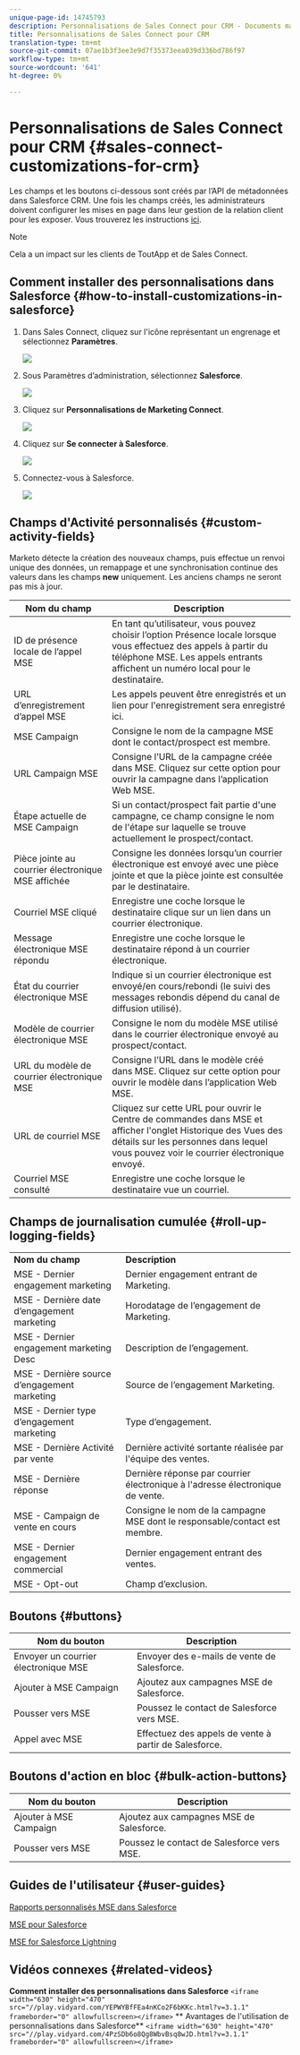 ```yaml
---
unique-page-id: 14745793
description: Personnalisations de Sales Connect pour CRM - Documents marketing - Documentation sur les produits
title: Personnalisations de Sales Connect pour CRM
translation-type: tm+mt
source-git-commit: 07ae1b3f3ee3e9d7f35373eea039d336bd786f97
workflow-type: tm+mt
source-wordcount: '641'
ht-degree: 0%

---
```



# Personnalisations de Sales Connect pour CRM {#sales-connect-customizations-for-crm}

Les champs et les boutons ci-dessous sont créés par l’API de métadonnées dans Salesforce CRM. Une fois les champs créés, les administrateurs doivent configurer les mises en page dans leur gestion de la relation client pour les exposer. Vous trouverez les instructions [ici](http://docs.marketo.com/display/docs/assets/marketo-sales-engage-for-salesforce-installation-and-success-guide.pdf).

>[!NOTE]
>
>Cela a un impact sur les clients de ToutApp et de Sales Connect.

## Comment installer des personnalisations dans Salesforce {#how-to-install-customizations-in-salesforce}

1. Dans Sales Connect, cliquez sur l&#39;icône représentant un engrenage et sélectionnez **Paramètres**.

   ![](assets/one.png)

1. Sous Paramètres d’administration, sélectionnez **Salesforce**.

   ![](assets/two.png)

1. Cliquez sur **Personnalisations de Marketing Connect**.

   ![](assets/three.png)

1. Cliquez sur **Se connecter à Salesforce**.

   ![](assets/four.png)

1. Connectez-vous à Salesforce.

   ![](assets/five.png)

## Champs d&#39;Activité personnalisés {#custom-activity-fields}

Marketo détecte la création des nouveaux champs, puis effectue un renvoi unique des données, un remappage et une synchronisation continue des valeurs dans les champs **new** uniquement. Les anciens champs ne seront pas mis à jour.

| **Nom du champ** | **Description** |
|---|---|
| ID de présence locale de l’appel MSE | En tant qu’utilisateur, vous pouvez choisir l’option Présence locale lorsque vous effectuez des appels à partir du téléphone MSE. Les appels entrants affichent un numéro local pour le destinataire. |
| URL d’enregistrement d’appel MSE | Les appels peuvent être enregistrés et un lien pour l&#39;enregistrement sera enregistré ici. |
| MSE Campaign | Consigne le nom de la campagne MSE dont le contact/prospect est membre. |
| URL Campaign MSE | Consigne l’URL de la campagne créée dans MSE. Cliquez sur cette option pour ouvrir la campagne dans l’application Web MSE. |
| Étape actuelle de MSE Campaign | Si un contact/prospect fait partie d&#39;une campagne, ce champ consigne le nom de l&#39;étape sur laquelle se trouve actuellement le prospect/contact. |
| Pièce jointe au courrier électronique MSE affichée | Consigne les données lorsqu’un courrier électronique est envoyé avec une pièce jointe et que la pièce jointe est consultée par le destinataire. |
| Courriel MSE cliqué | Enregistre une coche lorsque le destinataire clique sur un lien dans un courrier électronique. |
| Message électronique MSE répondu | Enregistre une coche lorsque le destinataire répond à un courrier électronique. |
| État du courrier électronique MSE | Indique si un courrier électronique est envoyé/en cours/rebondi (le suivi des messages rebondis dépend du canal de diffusion utilisé). |
| Modèle de courrier électronique MSE | Consigne le nom du modèle MSE utilisé dans le courrier électronique envoyé au prospect/contact. |
| URL du modèle de courrier électronique MSE | Consigne l’URL dans le modèle créé dans MSE. Cliquez sur cette option pour ouvrir le modèle dans l’application Web MSE. |
| URL de courriel MSE | Cliquez sur cette URL pour ouvrir le Centre de commandes dans MSE et afficher l&#39;onglet Historique des Vues des détails sur les personnes dans lequel vous pouvez voir le courrier électronique envoyé. |
| Courriel MSE consulté | Enregistre une coche lorsque le destinataire vue un courriel. |

## Champs de journalisation cumulée {#roll-up-logging-fields}

<table> 
 <colgroup> 
  <col> 
  <col> 
 </colgroup> 
 <tbody> 
  <tr> 
   <td><strong>Nom du champ</strong></td> 
   <td><strong>Description</strong></td> 
  </tr> 
  <tr> 
   <td>MSE - Dernier engagement marketing</td> 
   <td>Dernier engagement entrant de Marketing. </td> 
  </tr> 
  <tr> 
   <td>MSE - Dernière date d’engagement marketing</td> 
   <td>Horodatage de l’engagement de Marketing.</td> 
  </tr> 
  <tr> 
   <td>MSE - Dernier engagement marketing Desc</td> 
   <td>Description de l’engagement.</td> 
  </tr> 
  <tr> 
   <td>MSE - Dernière source d’engagement marketing</td> 
   <td>Source de l’engagement Marketing.</td> 
  </tr> 
  <tr> 
   <td colspan="1">MSE - Dernier type d’engagement marketing</td> 
   <td colspan="1">Type d’engagement.</td> 
  </tr> 
  <tr> 
   <td colspan="1">MSE - Dernière Activité par vente<br></td> 
   <td colspan="1">Dernière activité sortante réalisée par l'équipe des ventes.</td> 
  </tr> 
  <tr> 
   <td colspan="1">MSE - Dernière réponse</td> 
   <td colspan="1">Dernière réponse par courrier électronique à l'adresse électronique de vente.</td> 
  </tr> 
  <tr> 
   <td colspan="1">MSE - Campaign de vente en cours</td> 
   <td colspan="1">Consigne le nom de la campagne MSE dont le responsable/contact est membre.</td> 
  </tr> 
  <tr> 
   <td colspan="1">MSE - Dernier engagement commercial</td> 
   <td colspan="1">Dernier engagement entrant des ventes. </td> 
  </tr> 
  <tr> 
   <td colspan="1">MSE - Opt-out</td> 
   <td colspan="1">Champ d’exclusion.</td> 
  </tr> 
 </tbody> 
</table>

## Boutons {#buttons}

| **Nom du bouton** | **Description** |
|---|---|
| Envoyer un courrier électronique MSE | Envoyer des e-mails de vente de Salesforce. |
| Ajouter à MSE Campaign | Ajoutez aux campagnes MSE de Salesforce. |
| Pousser vers MSE | Poussez le contact de Salesforce vers MSE. |
| Appel avec MSE | Effectuez des appels de vente à partir de Salesforce. |

## Boutons d&#39;action en bloc {#bulk-action-buttons}

| **Nom du bouton** | **Description** |
|---|---|
| Ajouter à MSE Campaign | Ajoutez aux campagnes MSE de Salesforce. |
| Pousser vers MSE | Poussez le contact de Salesforce vers MSE. |

## Guides de l&#39;utilisateur {#user-guides}

[Rapports personnalisés MSE dans Salesforce](http://docs.marketo.com/display/docs/assets/mse-custom-reports-in-sf.docx)

[MSE pour Salesforce](http://docs.marketo.com/display/docs/assets/mse-for-sf-classic.pdf)

[MSE for Salesforce Lightning](http://s3.amazonaws.com/tout-user-store/salesforce/assets/SF+Guide+for+Lightning.pdf)

## Vidéos connexes {#related-videos}

**Comment installer des personnalisations dans Salesforce**
`<iframe width="630" height="470" src="//play.vidyard.com/YEPWYBfFEa4nKCo2F6bKKc.html?v=3.1.1" frameborder="0" allowfullscreen></iframe>` ** Avantages de l&#39;utilisation de personnalisations dans Salesforce** 
`<iframe width="630" height="470" src="//play.vidyard.com/4PzSDb6o8Qg8WbvBsq8wJD.html?v=3.1.1" frameborder="0" allowfullscreen></iframe>`